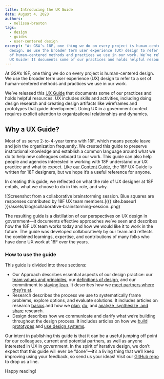 ```yaml
---
title: Introducing the UX Guide
date: August 4, 2020
authors:
  - melissa-braxton
tags:
  - design
  - guides
  - user-centered design
excerpt: "At GSA’s 18F, one thing we do on every project is human-centered
  design. We use the broader term user experience (UX) design to refer to a set
  of human-centered methods and practices we use in our work. We’ve released the
  UX Guide! It documents some of our practices and holds helpful resources. "
---
```

At GSA’s 18F, one thing we do on every project is human-centered design. We use the broader term user experience (UX) design to refer to a set of human-centered methods and practices we use in our work.

We’ve released this [UX Guide](https://ux-guide.18f.gov/) that documents some of our practices and holds helpful resources. UX includes skills and activities, including doing design research and creating design artifacts like wireframes and prototypes that guide development. Doing UX in a government context requires explicit attention to organizational relationships and dynamics.

## Why a UX Guide?

Most of us serve 2-to-4-year terms with 18F, which means people leave and join the organization frequently. We created this guide to preserve institutional knowledge and establish a common language around what we do to help new colleagues onboard to our work. This guide can also help people and agencies interested in working with 18F understand our UX practice and what to expect. Like [our Content Guide](https://content-guide.18f.gov/how-to-use-this-guide/), the 18F UX Guide is written for 18F designers, but we hope it’s a useful reference for anyone.

In creating this guide, we reflected on what the role of UX designer at 18F entails, what we choose to do in this role, and why.

![Screenshot from a collaborative brainstorming session. Blue squares are responses contributed by 18F UX team members.]({{ site.baseurl }}/assets/blog/collaborative-brainstorming-session..png)

The resulting guide is a distillation of our perspectives on UX design in government—it documents effective approaches we’ve seen and describes how the 18F UX team works today and how we would like it to work in the future. The guide was developed collaboratively by our team and reflects the combined learnings, expertise, and contributions of many folks who have done UX work at 18F over the years.

### How to use the guide

This guide is divided into three sections:

* Our Approach describes essential aspects of our design practice: our [team values and principles](https://ux-guide.18f.gov/our-approach/values-and-principles/), our [definitions of design](https://ux-guide.18f.gov/our-approach/defining-design/), and our commitment to [staying lean](https://ux-guide.18f.gov/our-approach/stay-lean/). It describes how we [meet partners where they’re at](https://ux-guide.18f.gov/our-approach/meet-partners-where-they-are/).
* Research describes the process we use to systematically frame problems, explore options, and evaluate solutions. It includes articles on research [basics](https://ux-guide.18f.gov/research/clarify-the-basics/) and how we [plan](https://ux-guide.18f.gov/research/plan/), [do](https://ux-guide.18f.gov/research/do/), and [analyze, synthesize, and share](https://ux-guide.18f.gov/research/make-research-actionable/) research.
* Design describes how we communicate and clarify what we’re building throughout the design process. It includes articles on how we [build prototypes](https://ux-guide.18f.gov/design/build-a-prototype/) and [use design systems](https://ux-guide.18f.gov/design/use-a-design-system/).

Our intent in publishing this guide is that it can be a useful jumping off point for our colleagues, current and potential partners, as well as anyone interested in UX in government. In the spirit of iterative design, we don’t expect that this guide will ever be “done”—it’s a living thing that we’ll keep improving using your feedback, so send us your ideas! Visit our [GitHub repo](https://github.com/18F/ux-guide) to drop us a line.

Happy reading!